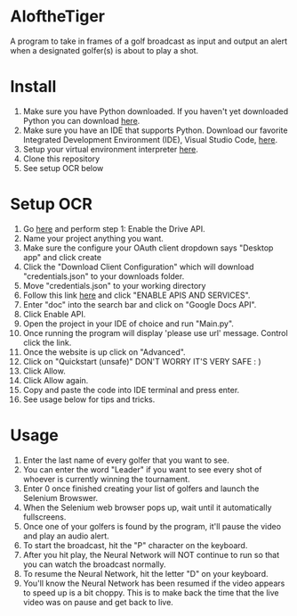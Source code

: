 # AIoftheTiger
A program to take in frames of a golf broadcast as input and output an alert when a designated golfer(s) is about to play a shot.

# Install
1. Make sure you have Python downloaded. If you haven't yet downloaded Python you can download [here](https://www.python.org/downloads/).
2. Make sure you have an IDE that supports Python. Download our favorite Integrated Development Environment (IDE), Visual Studio Code, [here](https://code.visualstudio.com/download). 
3. Setup your virtual environment interpreter [here](https://code.visualstudio.com/docs/python/environments).
4. Clone this repository
5. See setup OCR below

# Setup OCR
1. Go [here](https://developers.google.com/drive/api/v3/quickstart/python) and perform step 1: Enable the Drive API.
2. Name your project anything you want.
3. Make sure the configure your OAuth client dropdown says "Desktop app" and click create
4. Click the "Download Client Configuration" which will download "credentials.json" to your downloads folder.
5. Move "credentials.json" to your working directory
6. Follow this link [here](https://console.developers.google.com) and click "ENABLE APIS AND SERVICES".
7. Enter "doc" into the search bar and click on "Google Docs API".
8. Click Enable API.
9. Open the project in your IDE of choice and run "Main.py".
10. Once running the program will display 'please use url' message. Control click the link.
11. Once the website is up click on "Advanced".
12. Click on "Quickstart (unsafe)" DON'T WORRY IT'S VERY SAFE : )
13. Click Allow.
14. Click Allow again.
15. Copy and paste the code into IDE terminal and press enter.
16. See usage below for tips and tricks.


# Usage
1. Enter the last name of every golfer that you want to see.
2. You can enter the word "Leader" if you want to see every shot of whoever is currently winning the tournament.
3. Enter 0 once finished creating your list of golfers and launch the Selenium Browswer.
4. When the Selenium web browser pops up, wait until it automatically fullscreens.
5. Once one of your golfers is found by the program, it'll pause the video and play an audio alert.
6. To start the broadcast, hit the "P" character on the keyboard.
7. After you hit play, the Neural Network will NOT continue to run so that you can watch the broadcast normally.
8. To resume the Neural Network, hit the letter "D" on your keyboard. 
9. You'll know the Neural Network has been resumed if the video appears to speed up is a bit choppy. This is to make back the time that the live video was on pause and get back to live.
